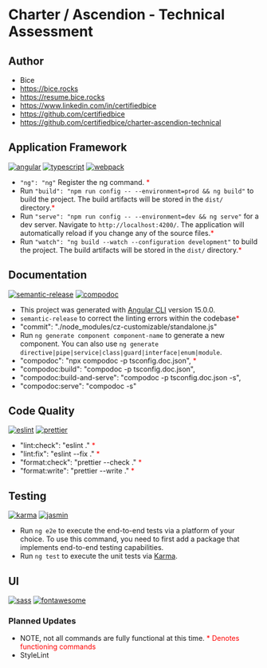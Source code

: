 # Charter / Ascendion - Technical Assessment

## Author

-   Bice
-   https://bice.rocks
-   https://resume.bice.rocks
-   https://www.linkedin.com/in/certifiedbice
-   https://github.com/certifiedbice
-   https://github.com/certifiedbice/charter-ascendion-technical

## Application Framework

[![angular](https://img.shields.io/badge/Angular-%23B52E31?style=flat?logo=angular)](https://angular.io)
[![typescript](https://img.shields.io/badge/Typescript-%233178C6?style=flat?logo=typescript)](https://typescriptlang.org)
[![webpack](https://img.shields.io/badge/Webpack-%238DD6F9?style=flat?logo=typescript)](https://webpack.js.org)

-   `"ng": "ng"` Register the ng command. <span style="color:red">\*</span>
-   Run `"build": "npm run config -- --environment=prod && ng build"` to build the project. The build artifacts will be stored in the `dist/` directory.<span style="color:red">\*</span>
-   Run `"serve": "npm run config -- --environment=dev && ng serve"` for a dev server. Navigate to `http://localhost:4200/`. The application will automatically reload if you change any of the source files.<span style="color:red">\*</span>
-   Run `"watch": "ng build --watch --configuration development"` to build the project. The build artifacts will be stored in the `dist/` directory.<span style="color:red">\*</span>

## Documentation

[![semantic-release](https://img.shields.io/badge/semantic--release-%23DA107C?style=flat)](https://github.com/semantic-release/semantic-release)
[![compodoc](https://img.shields.io/badge/Compodoc-%23F03848?style=flat?logo=prettier)](https://https://compodoc.app)

-   This project was generated with [Angular CLI](https://github.com/angular/angular-cli) version 15.0.0.
-   `semantic-release` to correct the linting errors within the codebase<span style="color:red">\*</span>
-   "commit": "./node_modules/cz-customizable/standalone.js"
-   Run `ng generate component component-name` to generate a new component. You can also use `ng generate directive|pipe|service|class|guard|interface|enum|module`.
-   "compodoc": "npx compodoc -p tsconfig.doc.json", <span style="color:red">\*</span>
-   "compodoc:build": "compodoc -p tsconfig.doc.json",
-   "compodoc:build-and-serve": "compodoc -p tsconfig.doc.json -s",
-   "compodoc:serve": "compodoc -s"

## Code Quality

[![eslint](https://img.shields.io/badge/ESLint-%234B32C3?style=flat?logo=typescript)](https://eslint.org)
[![prettier](https://img.shields.io/badge/Prettier-%23F7B93E?style=flat?logo=prettier)](https://prettier.io)

-   "lint:check": "eslint ." <span style="color:red">\*</span>
-   "lint:fix": "eslint --fix ." <span style="color:red">\*</span>
-   "format:check": "prettier --check ." <span style="color:red">\*</span>
-   "format:write": "prettier --write ." <span style="color:red">\*</span>

## Testing

[![karma](https://img.shields.io/badge/Karma-%2342BEAE?style=flat?logo=jest)](https://karma-runner.github.io/latest/index.html)
[![jasmin](https://img.shields.io/badge/Jasmin-%238A4182?style=flat?logo=jasmin)](https://jasmine.github.io/)

-   Run `ng e2e` to execute the end-to-end tests via a platform of your choice. To use this command, you need to first add a package that implements end-to-end testing capabilities.
-   Run `ng test` to execute the unit tests via [Karma](https://karma-runner.github.io).

## UI

[![sass](https://img.shields.io/badge/SASS-%23CC6699?style=flat?logo=sass)](https://sass-lang.com)
[![fontawesome](https://img.shields.io/badge/FontAwesome-%23528DD7?style=flat?logo=fontawesome)](https://sass-lang.com)

### Planned Updates

-   NOTE, not all commands are fully functional at this time. <span style="color:red">\* Denotes functioning commands</span>
-   StyleLint
